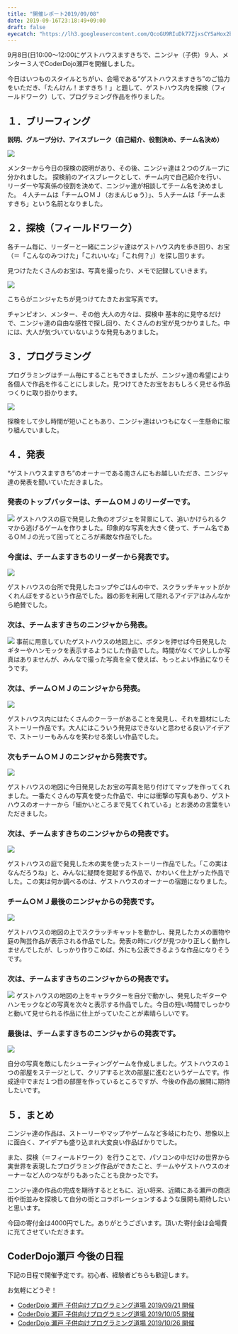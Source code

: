 ```yaml
---
title: "開催レポート2019/09/08"
date: 2019-09-16T23:18:49+09:00
draft: false
eyecatch: "https://lh3.googleusercontent.com/QcoGU9RIuDk77ZjxsCYSaHox2bASsAYC42zXNWNeevaRK98I_Jpa-2WHFBBBW0xIQqGdEVKvvsPBmlKyvo2QfmoLoBkQBRx5GxnexbrLGaN6ZxCkJ-H7hftoxyVqBMDnn-NsUAfA9Ms=w2400"
---
```


9月8日(日10:00～12:00にゲストハウスますきちで、ニンジャ（子供）９人、メンター３人でCoderDojo瀬戸を開催しました。

今日はいつものスタイルとちがい、会場である“ゲストハウスますきち”のご協力をいただき、「たんけん！ますきち！」と題して、ゲストハウス内を探検（フィールドワーク）して、プログラミング作品を作りました。

## １．ブリーフィング

**説明、グループ分け、アイスブレーク（自己紹介、役割決め、チーム名決め）**

<img src='https://lh3.googleusercontent.com/QcoGU9RIuDk77ZjxsCYSaHox2bASsAYC42zXNWNeevaRK98I_Jpa-2WHFBBBW0xIQqGdEVKvvsPBmlKyvo2QfmoLoBkQBRx5GxnexbrLGaN6ZxCkJ-H7hftoxyVqBMDnn-NsUAfA9Ms=w2400' />

メンターから今日の探検の説明があり、その後、ニンジャ達は２つのグループに分かれました。
探検前のアイスブレークとして、チーム内で自己紹介を行い、リーダーや写真係の役割を決めて、ニンジャ達が相談してチーム名を決めました。
４人チームは「チームＯＭＪ（おまんじゅう）」、５人チームは「チームますきち」という名前となりました。

## ２．探検（フィールドワーク）

各チーム毎に、リーダーと一緒にニンジャ達はゲストハウス内を歩き回り、お宝（＝「こんなのみつけた」「これいいな」「これ何？」）を探し回ります。

見つけたたくさんのお宝は、写真を撮ったり、メモで記録していきます。

<img src='https://lh3.googleusercontent.com/dsuu6EGJWMuGx1oaFgFR14q-R_bKLPLN-_VDWER9NIb1bLZU8wxZx02zUxfnQdzEL7V2pK_PnnovpF76l0Rct1gVll8o1IxSX4q-C1CIpeOa7yNq9o2X3WMFrSutlkOn-uEzPfQepoA=w2400' />

こちらがニンジャたちが見つけてたきたお宝写真です。

チャンピオン、メンター、その他 大人の方々は、探検中 基本的に見守るだけで、ニンジャ達の自由な感性で探し回り、たくさんのお宝が見つかりました。中には、大人が気づいていないような発見もありました。

## ３．プログラミング

プログラミングはチーム毎にすることもできましたが、ニンジャ達の希望により各個人で作品を作ることにしました。見つけてきたお宝をおもしろく見せる作品つくりに取り掛かります。

<img src='https://lh3.googleusercontent.com/tp_uXUd9u-tj4g7glNV7-B1LkJWcSgJEX6hYFG5BGJbTd1spPvLIGyCvGUFsEhby85vSCYt0mpAKjQ2U_qEz_Lac6HFQKJg0jP88TKjYBYFN35sE-h_mc9qiLzsoiNwiCLZ7I4nSFUM=w2400' />

探検をして少し時間が短いこともあり、ニンジャ達はいつもになく一生懸命に取り組んでいました。

## ４．発表

“ゲストハウスますきち”のオーナーである南さんにもお越しいただき、ニンジャ達の発表を聞いていただきました。

### 発表のトップバッターは、チームＯＭＪのリーダーです。
<img src='https://lh3.googleusercontent.com/OYVvVskplI-0MleVaMsBbl6pMvgOjtdjK3L3UAxVIutp4v68lAkjAlSaDf0ggsJKSVII1DMN48wuAiW560-pXpwDK18SnWpZA720V2Sr2jLbGQxdw9NRMM-f9Zgx-rRk7pz2R_rj4FI=w2400' />
ゲストハウスの庭で発見した魚のオブジェを背景にして、追いかけられるクマから逃げるゲームを作りました。印象的な写真を大きく使って、チーム名であるＯＭＪの光って回ってところが素敵な作品でした。

### 今度は、チームますきちのリーダーから発表です。
<img src='https://lh3.googleusercontent.com/rstRQ0h5B4_DWZQjAV2Wapf2h_9iFe1OvIYsKzXpFEIZmbed9ngvII5WAknLU_klAlt0IHPm2y1cl08Ma59V3ERbqqvTMz4kJfOMdZUvthcDdWLT1ZjmsQZoI8nJmGCGrWKWrEw6gZA=w2400' />

ゲストハウスの台所で発見したコップやごはんの中で、スクラッチキャットがかくれんぼをするという作品でした。器の影を利用して隠れるアイデアはみんなから絶賛でした。

### 次は、チームますきちのニンジャから発表。
<img src='https://lh3.googleusercontent.com/dyRIMGFTkk8UuEcnzC49i_-qWpyt8B2E90udU5T88Fq7MLri8fzluh4yfZeXHitO1AVY35cxaGiUzkUCExPySYq1OwAFFcsbgyW1baZj5fOim4Vr3vwSrgMbwj0ARlAoc2asacZJXYM=w2400' />
事前に用意していたゲストハウスの地図上に、ボタンを押せば今日発見したギターやハンモックを表示するようにした作品でした。時間がなくて少ししか写真はありませんが、みんなで撮った写真を全て使えば、もっとよい作品になりそうです。

### 次は、チームＯＭＪのニンジャから発表。
<img src='https://lh3.googleusercontent.com/JryIjYXb1ppSnjX95mbaIRJ8dIDpGdNSFo2wTyL12-S-MTdSEiRy2GeFmCA1gXl_SpJGTtoi0ys7pNJ5C3PvUMHGRZMvpb2vAFIwc3yfP4bUx_E558pmTkhAsvl1EFWAefA9uNRvoZY=w2400' />

ゲストハウス内にはたくさんのクーラーがあることを発見し、それを題材にしたストーリー作品です。大人にはこういう発見はできないと思わせる良いアイデアで、ストーリーもみんなを笑わせる楽しい作品でした。

### 次もチームＯＭＪのニンジャから発表です。
<img src='https://lh3.googleusercontent.com/DPj48_OH2f6--Xt9ggModkmsm3sFPgWg_LmMKgbCgSECf8uZDX2hXGBhedolKXSok81SDx1kYWsu4-oR6TKv64afRwm8SuaJejhM81RPVqyPG9gNA19h43Z6CWDTpfsJp_QcYfkooCQ=w2400' />

ゲストハウスの地図に今日発見したお宝の写真を貼り付けてマップを作ってくれました。一番たくさんの写真を使った作品で、中には衝撃の写真もあり、ゲストハウスのオーナーから「細かいところまで見てくれている」とお褒めの言葉をいただきました。

### 次は、チームますきちのニンジャからの発表です。
<img src='https://lh3.googleusercontent.com/egsFhLSA0z7V6X3UPJQszaND3ak1Ro9aaSldLhz6Xih3wr6J1n-sP4nzdX9B8GimcyP4-pD8OtEhADASrLii4sDrMmjDdEFdNehfMg7dV3LSsjyznvtypvjHKTvvpAX3r6oTR9Z4YTc=w2400' />

ゲストハウスの庭で発見した木の実を使ったストーリー作品でした。「この実はなんだろうね」と、みんなに疑問を提起する作品で、かわいく仕上がった作品でした。この実は何か調べるのは、ゲストハウスのオーナーの宿題になりました。

### チームＯＭＪ最後のニンジャからの発表です。
<img src='https://lh3.googleusercontent.com/0hmPVP42IKVQdgpAOzNR1La1nJLr7GtNsXix-kqXQK7OdwxpRdR4s6Z12ZBOsswm_0GFX391PkbzAY4_HfQ9aTkme1iUGpmAlN9Tv2GUS3iYgMutsjXzKJ-O9bBglZGrSUPYDqEJsec=w2400' />

ゲストハウスの地図の上でスクラッチキャットを動かし、発見したカメの置物や庭の陶芸作品が表示される作品でした。発表の時にバグが見つかり正しく動作しませんでしたが、しっかり作りこめば、外にも公表できるような作品になりそうです。

### 次は、チームますきちのニンジャからの発表です。
<img src='https://lh3.googleusercontent.com/QWQ8vE17Y7mrELgkC6YKIMfcesweQLQ0AMvkCIevpCEl48j28ADhYZEOws_xV4e8KJTRcsNRX1bovOwT97DulrBop9QHgwdtATDGZX6jHEOG8VY0UwXy7AqJ9JZCB89JdUODCd0tjEc=w2400' />
ゲストハウスの地図の上をキャラクターを自分で動かし、発見したギターやハンモックなどの写真を次々と表示する作品でした。今日の短い時間でしっかりと動いて見せられる作品に仕上がっていたことが素晴らしいです。

### 最後は、チームますきちのニンジャからの発表です。
<img src='https://lh3.googleusercontent.com/YuOLUX56Dtpa9rIgTqaTg56MsU_Y0vTtZPTD74IZYm-vX9neQALLADdhkmJlUS4Nr0K9BcXNLsRypRUiALTER9twsLCjgo_E4r0G1tDlgbJhG1Cx2fvJuqTCMGZnw-MyTw1M0_gi8D8=w2400' />

自分の写真を敵にしたシューティングゲームを作成しました。ゲストハウスの１つの部屋をステージとして、クリアすると次の部屋に進むというゲームです。作成途中でまだ１つ目の部屋を作っているところですが、今後の作品の展開に期待したいです。

## ５．まとめ

ニンジャ達の作品は、ストーリーやマップやゲームなど多岐にわたり、想像以上に面白く、アイデアも盛り込まれ大変良い作品ばかりでした。

また、探検（＝フィールドワーク）を行うことで、パソコンの中だけの世界から実世界を表現したプログラミング作品ができたこと、チームやゲストハウスのオーナーなど人のつながりもあったことも良かったです。

ニンジャ達の作品の完成を期待するとともに、近い将来、近隣にある瀬戸の商店街や街並みを探検して自分の街とコラボレーションするような展開も期待したいと思います。

今回の寄付金は4000円でした。ありがとうございます。頂いた寄付金は会場費に充てさせていただきます。

## CoderDojo瀬戸 今後の日程

下記の日程で開催予定です。初心者、経験者どちらも歓迎します。

お気軽にどうぞ！

- [CoderDojo 瀬戸 子供向けプログラミング道場 2019/09/21 開催](https://coderdojo-seto.connpass.com/event/143952/)
- [CoderDojo 瀬戸 子供向けプログラミング道場 2019/10/05 開催](https://coderdojo-seto.connpass.com/event/147676/)
- [CoderDojo 瀬戸 子供向けプログラミング道場 2019/10/26 開催](https://coderdojo-seto.connpass.com/event/147677/)
